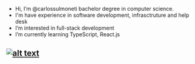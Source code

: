 - Hi, I’m @carlossulmoneti bachelor degree in computer science.
- I'm have experience in software development, infrasctruture and help desk 
- I’m interested in full-stack development
- I’m currently learning TypeScript, React.js

[![alt text](https://cariadmarketing.com/wp-content/uploads/2013/11/default-share.png "meu linkedin")](https://www.linkedin.com/in/carlossulmoneti/)
- 

